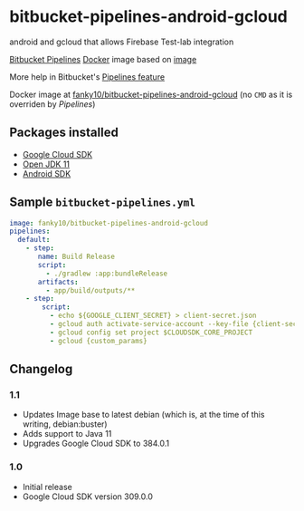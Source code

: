 # bitbucket-pipelines-android-gcloud
android and gcloud that allows Firebase Test-lab integration

[Bitbucket Pipelines](https://bitbucket.org/product/features/pipelines) [Docker](https://www.docker.com/) image based on [image](https://hub.docker.com/_/debian)

More help in Bitbucket's [Pipelines feature](https://bitbucket.org/product/features/pipelines)

Docker image at [fanky10/bitbucket-pipelines-android-gcloud](https://hub.docker.com/r/fanky10/bitbucket-pipelines-android-gcloud) (no `CMD` as it is overriden by *Pipelines*)

## Packages installed
 - [Google Cloud SDK](https://cloud.google.com/sdk/docs/)
 - [Open JDK 11](https://openjdk.java.net/projects/jdk/11/)
 - [Android SDK](https://developer.android.com/studio#command-tools)

## Sample `bitbucket-pipelines.yml`

```YAML
image: fanky10/bitbucket-pipelines-android-gcloud
pipelines:
  default:
    - step:
       name: Build Release
       script:
         - ./gradlew :app:bundleRelease
       artifacts:
         - app/build/outputs/**
    - step:
        script:
          - echo ${GOOGLE_CLIENT_SECRET} > client-secret.json
          - gcloud auth activate-service-account --key-file {client-secret.json}
          - gcloud config set project $CLOUDSDK_CORE_PROJECT
          - gcloud {custom_params}
```


## Changelog

### 1.1

- Updates Image base to latest debian (which is, at the time of this writing, debian:buster)
- Adds support to Java 11
- Upgrades Google Cloud SDK to 384.0.1


### 1.0

 - Initial release
 - Google Cloud SDK version 309.0.0
